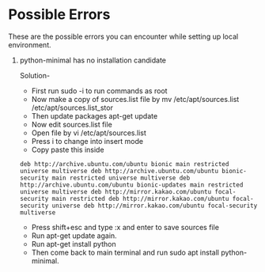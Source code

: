 # Possible Errors

These are the possible errors you can encounter while setting up local environment.

1. python-minimal has no installation candidate
   
   Solution-
   *  First run sudo -i to run commands as root
   *  Now make a copy of sources.list file by mv /etc/apt/sources.list /etc/apt/sources.list_stor
   * Then update packages apt-get update
   * Now edit sources.list file
   * Open file by vi /etc/apt/sources.list
   * Press i to change into insert mode
   * Copy paste this inside
   
   `deb http://archive.ubuntu.com/ubuntu bionic main restricted universe multiverse
   deb http://archive.ubuntu.com/ubuntu bionic-security main restricted universe multiverse
   deb http://archive.ubuntu.com/ubuntu bionic-updates main restricted universe multiverse
   deb http://mirror.kakao.com/ubuntu focal-security main restricted
   deb http://mirror.kakao.com/ubuntu focal-security universe
   deb http://mirror.kakao.com/ubuntu focal-security multiverse`
   * Press shift+esc and type :x and enter to save sources file
   * Run apt-get update again.
   * Run apt-get install python
   * Then come back to main terminal and run sudo apt install python-minimal.
